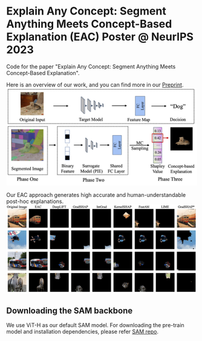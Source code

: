 # Explain Any Concept: Segment Anything Meets Concept-Based Explanation (EAC) Poster @ NeurIPS 2023
Code for the paper "Explain Any Concept: Segment Anything Meets Concept-Based Explanation".


Here is an overview of our work, and you can find more in our [Preprint](https://arxiv.org/abs/2305.10289).
![Overview](./demo.png)

Our EAC approach generates high accurate and human-understandable post-hoc explanations.
![demo](./all_demo.png)

## Downloading the SAM backbone
We use ViT-H as our default SAM model. For downloading the pre-train model and installation dependencies, please refer [SAM repo](https://github.com/facebookresearch/segment-anything#model-checkpoints).

